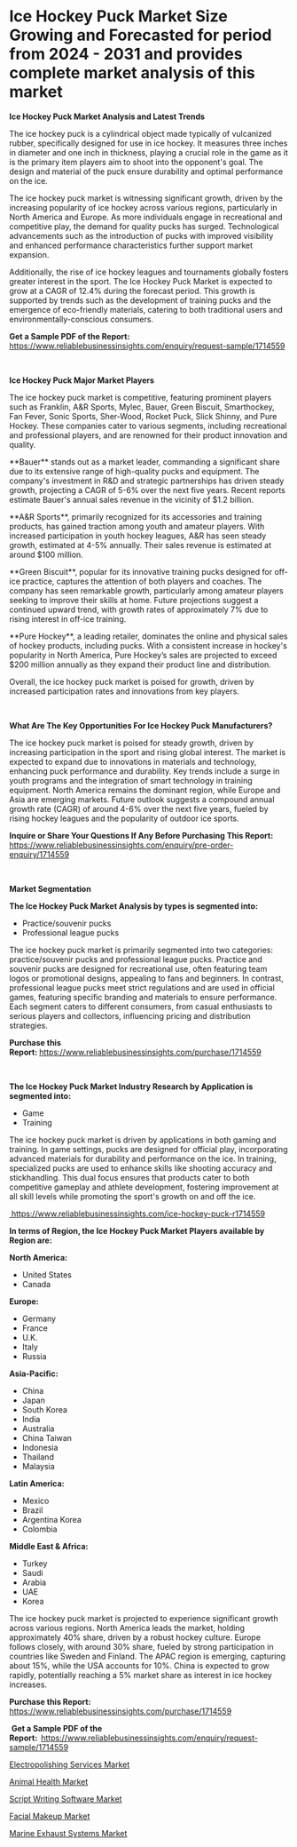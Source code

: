 <p><h1>Ice Hockey Puck Market Size Growing and Forecasted for period from 2024 - 2031 and provides complete market analysis of this market</h1></p><p><strong>Ice Hockey Puck Market Analysis and Latest Trends</strong></p>
<p><p>The ice hockey puck is a cylindrical object made typically of vulcanized rubber, specifically designed for use in ice hockey. It measures three inches in diameter and one inch in thickness, playing a crucial role in the game as it is the primary item players aim to shoot into the opponent's goal. The design and material of the puck ensure durability and optimal performance on the ice.</p><p>The ice hockey puck market is witnessing significant growth, driven by the increasing popularity of ice hockey across various regions, particularly in North America and Europe. As more individuals engage in recreational and competitive play, the demand for quality pucks has surged. Technological advancements such as the introduction of pucks with improved visibility and enhanced performance characteristics further support market expansion.</p><p>Additionally, the rise of ice hockey leagues and tournaments globally fosters greater interest in the sport. The Ice Hockey Puck Market is expected to grow at a CAGR of 12.4% during the forecast period. This growth is supported by trends such as the development of training pucks and the emergence of eco-friendly materials, catering to both traditional users and environmentally-conscious consumers.</p></p>
<p><strong>Get a Sample PDF of the Report:&nbsp;</strong> <a href="https://www.reliablebusinessinsights.com/enquiry/request-sample/1714559?utm_campaign=1470&utm_medium=2&utm_source=Github&utm_content=ia&utm_term=22102024&utm_id=ice-hockey-puck">https://www.reliablebusinessinsights.com/enquiry/request-sample/1714559</a></p>
<p>&nbsp;</p>
<p><strong>Ice Hockey Puck Major Market Players</strong></p>
<p><p>The ice hockey puck market is competitive, featuring prominent players such as Franklin, A&R Sports, Mylec, Bauer, Green Biscuit, Smarthockey, Fan Fever, Sonic Sports, Sher-Wood, Rocket Puck, Slick Shinny, and Pure Hockey. These companies cater to various segments, including recreational and professional players, and are renowned for their product innovation and quality.</p><p>**Bauer** stands out as a market leader, commanding a significant share due to its extensive range of high-quality pucks and equipment. The company's investment in R&D and strategic partnerships has driven steady growth, projecting a CAGR of 5-6% over the next five years. Recent reports estimate Bauer's annual sales revenue in the vicinity of $1.2 billion.</p><p>**A&R Sports**, primarily recognized for its accessories and training products, has gained traction among youth and amateur players. With increased participation in youth hockey leagues, A&R has seen steady growth, estimated at 4-5% annually. Their sales revenue is estimated at around $100 million.</p><p>**Green Biscuit**, popular for its innovative training pucks designed for off-ice practice, captures the attention of both players and coaches. The company has seen remarkable growth, particularly among amateur players seeking to improve their skills at home. Future projections suggest a continued upward trend, with growth rates of approximately 7% due to rising interest in off-ice training.</p><p>**Pure Hockey**, a leading retailer, dominates the online and physical sales of hockey products, including pucks. With a consistent increase in hockey's popularity in North America, Pure Hockey’s sales are projected to exceed $200 million annually as they expand their product line and distribution.</p><p>Overall, the ice hockey puck market is poised for growth, driven by increased participation rates and innovations from key players.</p></p>
<p>&nbsp;</p>
<p><strong>What Are The Key Opportunities For Ice Hockey Puck Manufacturers?</strong></p>
<p><p>The ice hockey puck market is poised for steady growth, driven by increasing participation in the sport and rising global interest. The market is expected to expand due to innovations in materials and technology, enhancing puck performance and durability. Key trends include a surge in youth programs and the integration of smart technology in training equipment. North America remains the dominant region, while Europe and Asia are emerging markets. Future outlook suggests a compound annual growth rate (CAGR) of around 4-6% over the next five years, fueled by rising hockey leagues and the popularity of outdoor ice sports.</p></p>
<p><strong>Inquire or Share Your Questions If Any Before Purchasing This Report:</strong> <a href="https://www.reliablebusinessinsights.com/enquiry/pre-order-enquiry/1714559?utm_campaign=1470&utm_medium=2&utm_source=Github&utm_content=ia&utm_term=22102024&utm_id=ice-hockey-puck">https://www.reliablebusinessinsights.com/enquiry/pre-order-enquiry/1714559</a></p>
<p>&nbsp;</p>
<p><strong>Market Segmentation</strong></p>
<p><strong>The Ice Hockey Puck Market Analysis by types is segmented into:</strong></p>
<p><ul><li>Practice/souvenir pucks</li><li>Professional league pucks</li></ul></p>
<p><p>The ice hockey puck market is primarily segmented into two categories: practice/souvenir pucks and professional league pucks. Practice and souvenir pucks are designed for recreational use, often featuring team logos or promotional designs, appealing to fans and beginners. In contrast, professional league pucks meet strict regulations and are used in official games, featuring specific branding and materials to ensure performance. Each segment caters to different consumers, from casual enthusiasts to serious players and collectors, influencing pricing and distribution strategies.</p></p>
<p><strong>Purchase this Report:&nbsp;</strong><a href="https://www.reliablebusinessinsights.com/purchase/1714559?utm_campaign=1470&utm_medium=2&utm_source=Github&utm_content=ia&utm_term=22102024&utm_id=ice-hockey-puck">https://www.reliablebusinessinsights.com/purchase/1714559</a></p>
<p>&nbsp;</p>
<p><strong>The Ice Hockey Puck Market Industry Research by Application is segmented into:</strong></p>
<p><ul><li>Game</li><li>Training</li></ul></p>
<p><p>The ice hockey puck market is driven by applications in both gaming and training. In game settings, pucks are designed for official play, incorporating advanced materials for durability and performance on the ice. In training, specialized pucks are used to enhance skills like shooting accuracy and stickhandling. This dual focus ensures that products cater to both competitive gameplay and athlete development, fostering improvement at all skill levels while promoting the sport's growth on and off the ice.</p></p>
<p><a href="https://www.reliablebusinessinsights.com/ice-hockey-puck-r1714559?utm_campaign=1470&utm_medium=2&utm_source=Github&utm_content=ia&utm_term=22102024&utm_id=ice-hockey-puck">&nbsp;https://www.reliablebusinessinsights.com/ice-hockey-puck-r1714559</a></p>
<p><strong>In terms of Region, the Ice Hockey Puck Market Players available by Region are:</strong></p>
<p>
    <p> <strong> North America: </strong>
        <ul>
            <li>United States</li>
            <li>Canada</li>
        </ul>
        </p> 
    <p> <strong> Europe: </strong>
        <ul>
            <li>Germany</li>
            <li>France</li>
            <li>U.K.</li>
            <li>Italy</li>
            <li>Russia</li>
        </ul>
        </p> 
    <p> <strong> Asia-Pacific: </strong>
        <ul>
            <li>China</li>
            <li>Japan</li>
            <li>South Korea</li>
            <li>India</li>
            <li>Australia</li>
            <li>China Taiwan</li>
            <li>Indonesia</li>
            <li>Thailand</li>
            <li>Malaysia</li>
        </ul>
        </p> 
    <p> <strong> Latin America: </strong>
        <ul>
            <li>Mexico</li>
            <li>Brazil</li>
            <li>Argentina Korea</li>
            <li>Colombia</li>
        </ul>
        </p> 
    <p> <strong> Middle East & Africa: </strong>
        <ul>
            <li>Turkey</li>
            <li>Saudi</li>
            <li>Arabia</li>
            <li>UAE</li>
            <li>Korea</li>
        </ul>
    </p>
    </p>
<p><p>The ice hockey puck market is projected to experience significant growth across various regions. North America leads the market, holding approximately 40% share, driven by a robust hockey culture. Europe follows closely, with around 30% share, fueled by strong participation in countries like Sweden and Finland. The APAC region is emerging, capturing about 15%, while the USA accounts for 10%. China is expected to grow rapidly, potentially reaching a 5% market share as interest in ice hockey increases.</p></p>
<p><strong>Purchase this Report: </strong><a href="https://www.reliablebusinessinsights.com/purchase/1714559?utm_campaign=1470&utm_medium=2&utm_source=Github&utm_content=ia&utm_term=22102024&utm_id=ice-hockey-puck">https://www.reliablebusinessinsights.com/purchase/1714559</a></p>
<p>&nbsp;<strong>Get a Sample PDF of the Report:&nbsp;&nbsp;</strong><a href="https://www.reliablebusinessinsights.com/enquiry/request-sample/1714559?utm_campaign=1470&utm_medium=2&utm_source=Github&utm_content=ia&utm_term=22102024&utm_id=ice-hockey-puck">https://www.reliablebusinessinsights.com/enquiry/request-sample/1714559</a></p>
<p><strong></strong></p>
<p><p><a href="https://www.linkedin.com/pulse/electropolishing-services-market-industry-landscape-growth-okzlc?utm_campaign=1470&utm_medium=2&utm_source=Github&utm_content=ia&utm_term=22102024&utm_id=ice-hockey-puck">Electropolishing Services Market</a></p><p><a href="https://www.linkedin.com/pulse/animal-health-market-segmentation-applications-types-growth-factoid-q7zwc?utm_campaign=1470&utm_medium=2&utm_source=Github&utm_content=ia&utm_term=22102024&utm_id=ice-hockey-puck">Animal Health Market</a></p><p><a href="https://www.linkedin.com/pulse/global-script-writing-software-market-opportunities-forecast-z0fzc?utm_campaign=1470&utm_medium=2&utm_source=Github&utm_content=ia&utm_term=22102024&utm_id=ice-hockey-puck">Script Writing Software Market</a></p><p><a href="https://www.linkedin.com/pulse/facial-makeup-market-forecast-global-trends-analysis-from-2024-0geac?utm_campaign=1470&utm_medium=2&utm_source=Github&utm_content=ia&utm_term=22102024&utm_id=ice-hockey-puck">Facial Makeup Market</a></p><p><a href="https://www.linkedin.com/pulse/digital-transformation-marine-exhaust-systems-industry-market-lfngc?utm_campaign=1470&utm_medium=2&utm_source=Github&utm_content=ia&utm_term=22102024&utm_id=ice-hockey-puck">Marine Exhaust Systems Market</a></p></p>